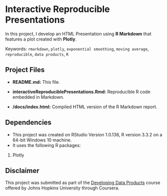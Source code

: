 # Interactive Reproducible Presentations

In this project, I develop an HTML Presentation using **R Markdown** that features a plot created with **Plotly**.

Keywords: `rmarkdown`, `plotly`, `exponential smoothing`, `moving average`, `reproducible`, `data products`, `R`

## Project Files ##

- **README.md:** This file.

- **interactiveReproduciblePresentations.Rmd:** Reproducible R code embedded in Markdown.

- **/docs/index.html:** Compiled HTML version of the R Markdown report.

## Dependencies

- This project was created on RStudio Version 1.0.136, R version 3.3.2 on a 64-bit Windows 10 machine.
- It uses the following R packages: 
 1. Plotly

## Disclaimer

This project was submitted as part of the [Developing Data Products](https://www.coursera.org/learn/data-products) course offered by Johns Hopkins University through Coursera.
